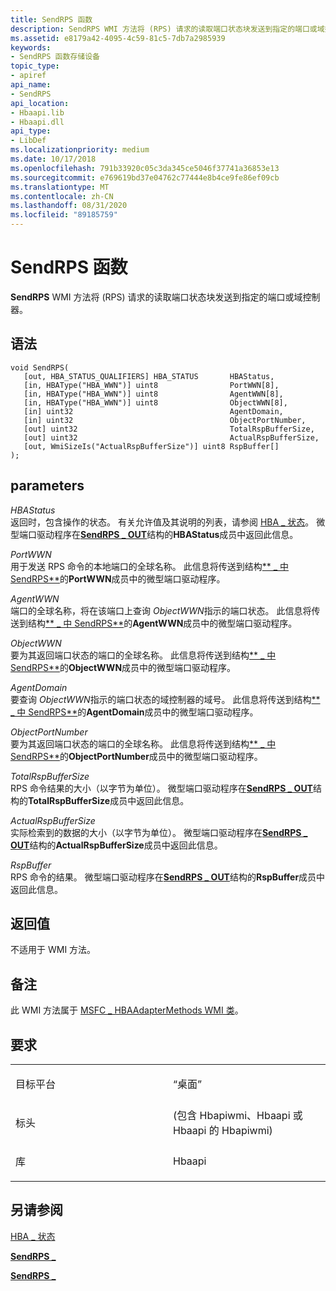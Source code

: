 ```yaml
---
title: SendRPS 函数
description: SendRPS WMI 方法将 (RPS) 请求的读取端口状态块发送到指定的端口或域控制器。
ms.assetid: e8179a42-4095-4c59-81c5-7db7a2985939
keywords:
- SendRPS 函数存储设备
topic_type:
- apiref
api_name:
- SendRPS
api_location:
- Hbaapi.lib
- Hbaapi.dll
api_type:
- LibDef
ms.localizationpriority: medium
ms.date: 10/17/2018
ms.openlocfilehash: 791b33920c05c3da345ce5046f37741a36853e13
ms.sourcegitcommit: e769619bd37e04762c77444e8b4ce9fe86ef09cb
ms.translationtype: MT
ms.contentlocale: zh-CN
ms.lasthandoff: 08/31/2020
ms.locfileid: "89185759"
---
```

# <a name="sendrps-function"></a>SendRPS 函数


**SendRPS** WMI 方法将 (RPS) 请求的读取端口状态块发送到指定的端口或域控制器。

<a name="syntax"></a>语法
------

```ManagedCPlusPlus
void SendRPS(
   [out, HBA_STATUS_QUALIFIERS] HBA_STATUS       HBAStatus,
   [in, HBAType("HBA_WWN")] uint8                PortWWN[8],
   [in, HBAType("HBA_WWN")] uint8                AgentWWN[8],
   [in, HBAType("HBA_WWN")] uint8                ObjectWWN[8],
   [in] uint32                                   AgentDomain,
   [in] uint32                                   ObjectPortNumber,
   [out] uint32                                  TotalRspBufferSize,
   [out] uint32                                  ActualRspBufferSize,
   [out, WmiSizeIs("ActualRspBufferSize")] uint8 RspBuffer[]
);
```

<a name="parameters"></a>parameters
----------

*HBAStatus*   
返回时，包含操作的状态。 有关允许值及其说明的列表，请参阅 [HBA \_ 状态](hba-status.md)。 微型端口驱动程序在[**SendRPS \_ OUT**](/windows-hardware/drivers/ddi/hbapiwmi/ns-hbapiwmi-_sendrps_out)结构的**HBAStatus**成员中返回此信息。

*PortWWN*   
用于发送 RPS 命令的本地端口的全球名称。 此信息将传送到结构[** \_ 中 SendRPS**](/windows-hardware/drivers/ddi/hbapiwmi/ns-hbapiwmi-_sendrps_in)的**PortWWN**成员中的微型端口驱动程序。

*AgentWWN*   
端口的全球名称，将在该端口上查询 *ObjectWWN*指示的端口状态。 此信息将传送到结构[** \_ 中 SendRPS**](/windows-hardware/drivers/ddi/hbapiwmi/ns-hbapiwmi-_sendrps_in)的**AgentWWN**成员中的微型端口驱动程序。

*ObjectWWN*   
要为其返回端口状态的端口的全球名称。 此信息将传送到结构[** \_ 中 SendRPS**](/windows-hardware/drivers/ddi/hbapiwmi/ns-hbapiwmi-_sendrps_in)的**ObjectWWN**成员中的微型端口驱动程序。

*AgentDomain*   
要查询 *ObjectWWN*指示的端口状态的域控制器的域号。 此信息将传送到结构[** \_ 中 SendRPS**](/windows-hardware/drivers/ddi/hbapiwmi/ns-hbapiwmi-_sendrps_in)的**AgentDomain**成员中的微型端口驱动程序。

*ObjectPortNumber*   
要为其返回端口状态的端口的全球名称。 此信息将传送到结构[** \_ 中 SendRPS**](/windows-hardware/drivers/ddi/hbapiwmi/ns-hbapiwmi-_sendrps_in)的**ObjectPortNumber**成员中的微型端口驱动程序。

*TotalRspBufferSize*   
RPS 命令结果的大小（以字节为单位）。 微型端口驱动程序在[**SendRPS \_ OUT**](/windows-hardware/drivers/ddi/hbapiwmi/ns-hbapiwmi-_sendrps_out)结构的**TotalRspBufferSize**成员中返回此信息。

*ActualRspBufferSize*   
实际检索到的数据的大小（以字节为单位）。 微型端口驱动程序在[**SendRPS \_ OUT**](/windows-hardware/drivers/ddi/hbapiwmi/ns-hbapiwmi-_sendrps_out)结构的**ActualRspBufferSize**成员中返回此信息。

*RspBuffer*   
RPS 命令的结果。 微型端口驱动程序在[**SendRPS \_ OUT**](/windows-hardware/drivers/ddi/hbapiwmi/ns-hbapiwmi-_sendrps_out)结构的**RspBuffer**成员中返回此信息。

<a name="return-value"></a>返回值
------------

不适用于 WMI 方法。

<a name="remarks"></a>备注
-------

此 WMI 方法属于 [MSFC \_ HBAAdapterMethods WMI 类](msfc-hbaadaptermethods-wmi-class.md)。

<a name="requirements"></a>要求
------------

<table>
<colgroup>
<col width="50%" />
<col width="50%" />
</colgroup>
<tbody>
<tr class="odd">
<td align="left"><p>目标平台</p></td>
<td align="left">“桌面”</td>
</tr>
<tr class="even">
<td align="left"><p>标头</p></td>
<td align="left"> (包含 Hbapiwmi、Hbaapi 或 Hbaapi 的 Hbapiwmi) </td>
</tr>
<tr class="odd">
<td align="left"><p>库</p></td>
<td align="left">Hbaapi</td>
</tr>
</tbody>
</table>

## <a name="span-idsee_alsospansee-also"></a><span id="see_also"></span>另请参阅


[HBA \_ 状态](hba-status.md)

[**SendRPS \_**](/windows-hardware/drivers/ddi/hbapiwmi/ns-hbapiwmi-_sendrps_in)

[**SendRPS \_**](/windows-hardware/drivers/ddi/hbapiwmi/ns-hbapiwmi-_sendrps_out)

 

